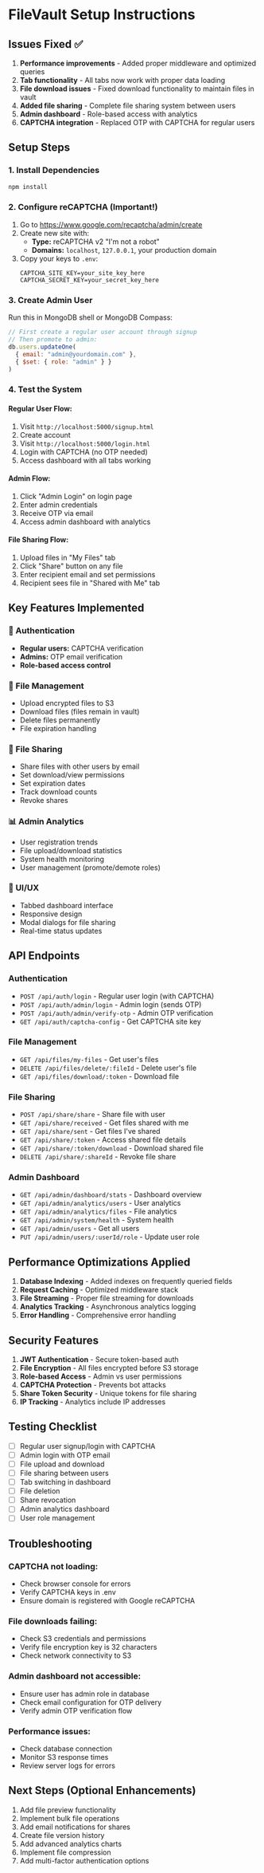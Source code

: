 # FileVault Setup Instructions

## Issues Fixed ✅

1. **Performance improvements** - Added proper middleware and optimized queries
2. **Tab functionality** - All tabs now work with proper data loading
3. **File download issues** - Fixed download functionality to maintain files in vault
4. **Added file sharing** - Complete file sharing system between users
5. **Admin dashboard** - Role-based access with analytics
6. **CAPTCHA integration** - Replaced OTP with CAPTCHA for regular users

## Setup Steps

### 1. Install Dependencies
```bash
npm install
```

### 2. Configure reCAPTCHA (Important!)
1. Go to https://www.google.com/recaptcha/admin/create
2. Create new site with:
   - **Type:** reCAPTCHA v2 "I'm not a robot"
   - **Domains:** `localhost`, `127.0.0.1`, your production domain
3. Copy your keys to `.env`:
   ```
   CAPTCHA_SITE_KEY=your_site_key_here
   CAPTCHA_SECRET_KEY=your_secret_key_here
   ```

### 3. Create Admin User
Run this in MongoDB shell or MongoDB Compass:
```javascript
// First create a regular user account through signup
// Then promote to admin:
db.users.updateOne(
  { email: "admin@yourdomain.com" },
  { $set: { role: "admin" } }
)
```

### 4. Test the System

#### Regular User Flow:
1. Visit `http://localhost:5000/signup.html`
2. Create account
3. Visit `http://localhost:5000/login.html`
4. Login with CAPTCHA (no OTP needed)
5. Access dashboard with all tabs working

#### Admin Flow:
1. Click "Admin Login" on login page
2. Enter admin credentials
3. Receive OTP via email
4. Access admin dashboard with analytics

#### File Sharing Flow:
1. Upload files in "My Files" tab
2. Click "Share" button on any file
3. Enter recipient email and set permissions
4. Recipient sees file in "Shared with Me" tab

## Key Features Implemented

### 🔐 Authentication
- **Regular users:** CAPTCHA verification
- **Admins:** OTP email verification
- **Role-based access control**

### 📁 File Management
- Upload encrypted files to S3
- Download files (files remain in vault)
- Delete files permanently
- File expiration handling

### 🤝 File Sharing
- Share files with other users by email
- Set download/view permissions
- Set expiration dates
- Track download counts
- Revoke shares

### 📊 Admin Analytics
- User registration trends
- File upload/download statistics
- System health monitoring
- User management (promote/demote roles)

### 🎨 UI/UX
- Tabbed dashboard interface
- Responsive design
- Modal dialogs for file sharing
- Real-time status updates

## API Endpoints

### Authentication
- `POST /api/auth/login` - Regular user login (with CAPTCHA)
- `POST /api/auth/admin/login` - Admin login (sends OTP)
- `POST /api/auth/admin/verify-otp` - Admin OTP verification
- `GET /api/auth/captcha-config` - Get CAPTCHA site key

### File Management
- `GET /api/files/my-files` - Get user's files
- `DELETE /api/files/delete/:fileId` - Delete user's file
- `GET /api/files/download/:token` - Download file

### File Sharing
- `POST /api/share/share` - Share file with user
- `GET /api/share/received` - Get files shared with me
- `GET /api/share/sent` - Get files I've shared
- `GET /api/share/:token` - Access shared file details
- `GET /api/share/:token/download` - Download shared file
- `DELETE /api/share/:shareId` - Revoke file share

### Admin Dashboard
- `GET /api/admin/dashboard/stats` - Dashboard overview
- `GET /api/admin/analytics/users` - User analytics
- `GET /api/admin/analytics/files` - File analytics
- `GET /api/admin/system/health` - System health
- `GET /api/admin/users` - Get all users
- `PUT /api/admin/users/:userId/role` - Update user role

## Performance Optimizations Applied

1. **Database Indexing** - Added indexes on frequently queried fields
2. **Request Caching** - Optimized middleware stack
3. **File Streaming** - Proper file streaming for downloads
4. **Analytics Tracking** - Asynchronous analytics logging
5. **Error Handling** - Comprehensive error handling

## Security Features

1. **JWT Authentication** - Secure token-based auth
2. **File Encryption** - All files encrypted before S3 storage
3. **Role-based Access** - Admin vs user permissions
4. **CAPTCHA Protection** - Prevents bot attacks
5. **Share Token Security** - Unique tokens for file sharing
6. **IP Tracking** - Analytics include IP addresses

## Testing Checklist

- [ ] Regular user signup/login with CAPTCHA
- [ ] Admin login with OTP email
- [ ] File upload and download
- [ ] File sharing between users
- [ ] Tab switching in dashboard
- [ ] File deletion
- [ ] Share revocation
- [ ] Admin analytics dashboard
- [ ] User role management

## Troubleshooting

### CAPTCHA not loading:
- Check browser console for errors
- Verify CAPTCHA keys in .env
- Ensure domain is registered with Google reCAPTCHA

### File downloads failing:
- Check S3 credentials and permissions
- Verify file encryption key is 32 characters
- Check network connectivity to S3

### Admin dashboard not accessible:
- Ensure user has admin role in database
- Check email configuration for OTP delivery
- Verify admin OTP verification flow

### Performance issues:
- Check database connection
- Monitor S3 response times
- Review server logs for errors

## Next Steps (Optional Enhancements)

1. Add file preview functionality
2. Implement bulk file operations
3. Add email notifications for shares
4. Create file version history
5. Add advanced analytics charts
6. Implement file compression
7. Add multi-factor authentication options
